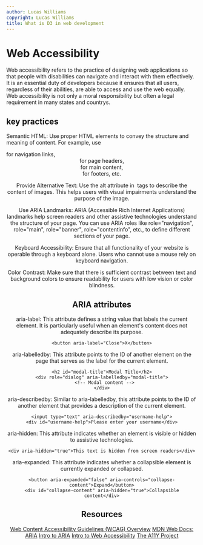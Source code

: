 ```yaml
---
author: Lucas Williams
copyright: Lucas Williams
title: What is D3 in web development
---
```


# Web Accessibility

Web accessibility refers to the practice of designing web applications so that people with disabilities can navigate and interact with them effectively. It is an essential duty of developers because it ensures that all users, regardless of their abilities, are able to access and use the web equally. Web accessibility is not only a moral responsibility but often a legal requirement in many states and countrys.

## key practices

Semantic HTML: Use proper HTML elements to convey the structure and meaning of content. For example, use <nav> for navigation links, <header> for page headers, <main> for main content, <footer> for footers, etc.

Provide Alternative Text: Use the alt attribute in <img> tags to describe the content of images. This helps users with visual impairments understand the purpose of the image.

Use ARIA Landmarks: ARIA (Accessible Rich Internet Applications) landmarks help screen readers and other assistive technologies understand the structure of your page. You can use ARIA roles like role="navigation", role="main", role="banner", role="contentinfo", etc., to define different sections of your page.

Keyboard Accessibility: Ensure that all functionality of your website is operable through a keyboard alone. Users who cannot use a mouse rely on keyboard navigation.

Color Contrast: Make sure that there is sufficient contrast between text and background colors to ensure readability for users with low vision or color blindness.

# ARIA attributes

aria-label: This attribute defines a string value that labels the current element. It is particularly useful when an element's content does not adequately describe its purpose.

```
<button aria-label="Close">X</button>
```

aria-labelledby: This attribute points to the ID of another element on the page that serves as the label for the current element.

```
<h2 id="modal-title">Modal Title</h2>
<div role="dialog" aria-labelledby="modal-title">
  <!-- Modal content -->
</div>
```

aria-describedby: Similar to aria-labelledby, this attribute points to the ID of another element that provides a description of the current element.

```
<input type="text" aria-describedby="username-help">
<div id="username-help">Please enter your username</div>
```

aria-hidden: This attribute indicates whether an element is visible or hidden to assistive technologies.

```
<div aria-hidden="true">This text is hidden from screen readers</div>
```

aria-expanded: This attribute indicates whether a collapsible element is currently expanded or collapsed.

```
<button aria-expanded="false" aria-controls="collapse-content">Expand</button>
<div id="collapse-content" aria-hidden="true">Collapsible content</div>
```

# Resources 

[Web Content Accessibility Guidelines (WCAG) Overview](https://www.w3.org/WAI/standards-guidelines/wcag/)
[MDN Web Docs: ARIA](https://developer.mozilla.org/en-US/docs/Web/Accessibility/ARIA)
[Intro to ARIA](https://web.dev/articles/semantics-aria)
[Intro to Web Accessibility](https://www.w3.org/WAI/fundamentals/accessibility-intro/)
[The A11Y Project](https://www.a11yproject.com/)

